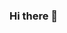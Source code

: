 ### Hi there 👋

<!--
**GokulkrishnanRvm/GokulkrishnanRvm** is a ✨ _special_ ✨ repository because its `README.md` (this file) appears on your GitHub profile.

Here are some ideas to get you started:

- 🔭 I’m currently working on a Mern stack project
- 🌱 completed master of computer application
- 👯 I’m looking to collaborate on projects and learning etc
- 🤔 I’m looking for help with webdeveloping tools
- 💬 Ask me about other than my passwords 
- 📫 How to reach me: gokulrvm4@gamil.com
- 😄 Pronouns: He
- ⚡ Fun fact: life bugs may not be intrepretable
-->
